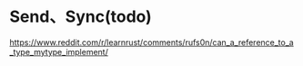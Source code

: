 # Send、Sync(todo)


https://www.reddit.com/r/learnrust/comments/rufs0n/can_a_reference_to_a_type_mytype_implement/